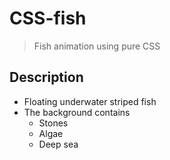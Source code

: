 # CSS-fish

> Fish animation using pure CSS

## Description

- Floating underwater striped fish
- The background contains
    - Stones
    - Algae
    - Deep sea
